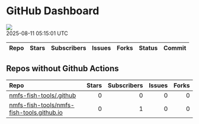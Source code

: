 GitHub Dashboard
================

![](https://github.com/nmfs-fish-tools/status/workflows/Render%20Status/badge.svg)  
2025-08-11 05:15:01 UTC

| Repo | Stars | Subscribers | Issues | Forks | Status | Commit |
|:-----|------:|------------:|-------:|------:|:-------|:-------|

## Repos without Github Actions

| Repo                                                                                                      | Stars | Subscribers | Issues | Forks |
|:----------------------------------------------------------------------------------------------------------|------:|------------:|-------:|------:|
| [nmfs-fish-tools/.github](https://github.com/nmfs-fish-tools/.github)                                     |     0 |           0 |      0 |     0 |
| [nmfs-fish-tools/nmfs-fish-tools.github.io](https://github.com/nmfs-fish-tools/nmfs-fish-tools.github.io) |     0 |           1 |      0 |     0 |
